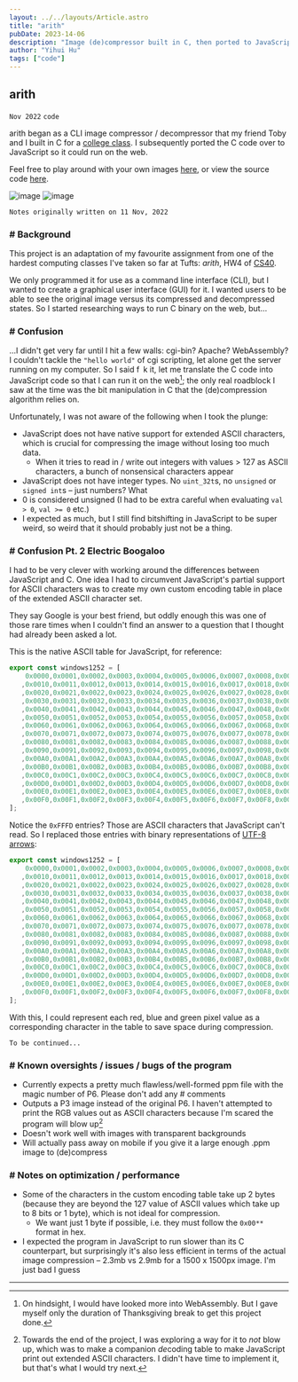 ```yaml
---
layout: ../../layouts/Article.astro
title: "arith"
pubDate: 2023-14-06
description: "Image (de)compressor built in C, then ported to JavaScript."
author: "Yihui Hu"
tags: ["code"]
---
```


## arith

`Nov 2022`
`code`

arith began as a CLI image compressor / decompressor that my friend Toby and I built in C for a [college class](https://github.com/yihui-hu/cs40). I subsequently ported the C code over to JavaScript so it could run on the web.

Feel free to play around with your own images [here](https://arith.vercel.app), or view the source code [here](https://github.com/yihui-hu/arith-js).

![image](/assets/works/arith_desktop.webp)
![image](/assets/arith/arith_mobile.png)

```
Notes originally written on 11 Nov, 2022
```

### # Background 

This project is an adaptation of my favourite assignment from one of the hardest computing classes I've taken so far at Tufts: *arith*, HW4 of [CS40](https://www.cs.tufts.edu/comp/40/).

We only programmed it for use as a command line interface (CLI), but I wanted to create a graphical user interface (GUI) for it. I wanted users to be able to see the original image versus its compressed and decompressed states. So I started researching ways to run C binary on the web, but...

### # Confusion

...I didn't get very far until I hit a few walls: cgi-bin? Apache? WebAssembly? I couldn't tackle the `"hello world"` of cgi scripting, let alone get the server running on my computer. So I said f` `k it, let me translate the C code into JavaScript code so that I can run it on the web[^1]; the only real roadblock I saw at the time was the bit manipulation in C that the (de)compression algorithm relies on.

Unfortunately, I was not aware of the following when I took the plunge:
- JavaScript does not have native support for extended ASCII characters, which is crucial for compressing the image without losing too much data.
    - When it tries to read in / write out integers with values > 127 as ASCII characters, a bunch of nonsensical characters appear
- JavaScript does not have integer types. No `uint_32t`s, no `unsigned` or `signed int`s – just numbers? What
- 0 is considered unsigned (I had to be extra careful when evaluating `val > 0`, `val >= 0` etc.)
- I expected as much, but I still find bitshifting in JavaScript to be super weird, so weird that it should probably just not be a thing. 

### # Confusion Pt. 2 Electric Boogaloo

I had to be very clever with working around the differences between JavaScript and C. One idea I had to circumvent JavaScript's partial support for ASCII characters was to create my own custom encoding table in place of the extended ASCII character set.

They say Google is your best friend, but oddly enough this was one of those rare times when I couldn't find an answer to a question that I thought had already been asked a lot.

This is the native ASCII table for JavaScript, for reference:

```js
export const windows1252 = [
    0x0000,0x0001,0x0002,0x0003,0x0004,0x0005,0x0006,0x0007,0x0008,0x0009,0x000A,0x000B,0x000C,0x000D,0x000E,0x000F
   ,0x0010,0x0011,0x0012,0x0013,0x0014,0x0015,0x0016,0x0017,0x0018,0x0019,0x001A,0x001B,0x001C,0x001D,0x001E,0x001F
   ,0x0020,0x0021,0x0022,0x0023,0x0024,0x0025,0x0026,0x0027,0x0028,0x0029,0x002A,0x002B,0x002C,0x002D,0x002E,0x002F
   ,0x0030,0x0031,0x0032,0x0033,0x0034,0x0035,0x0036,0x0037,0x0038,0x0039,0x003A,0x003B,0x003C,0x003D,0x003E,0x003F
   ,0x0040,0x0041,0x0042,0x0043,0x0044,0x0045,0x0046,0x0047,0x0048,0x0049,0x004A,0x004B,0x004C,0x004D,0x004E,0x004F
   ,0x0050,0x0051,0x0052,0x0053,0x0054,0x0055,0x0056,0x0057,0x0058,0x0059,0x005A,0x005B,0x005C,0x005D,0x005E,0x005F
   ,0x0060,0x0061,0x0062,0x0063,0x0064,0x0065,0x0066,0x0067,0x0068,0x0069,0x006A,0x006B,0x006C,0x006D,0x006E,0x006F
   ,0x0070,0x0071,0x0072,0x0073,0x0074,0x0075,0x0076,0x0077,0x0078,0x0079,0x007A,0x007B,0x007C,0x007D,0x007E,0x007F
   ,0x0080,0x0081,0x0082,0x0083,0x0084,0x0085,0x0086,0x0087,0x0088,0x0089,0x008A,0x008B,0x008C,0x008D,0x008E,0x008F
   ,0x0090,0x0091,0x0092,0x0093,0x0094,0x0095,0x0096,0x0097,0x0098,0x0099,0x009A,0x009B,0x009C,0x009D,0x009E,0x009F
   ,0x00A0,0x00A1,0x00A2,0x00A3,0x00A4,0x00A5,0x00A6,0x00A7,0x00A8,0x00A9,0x00AA,0x00AB,0x00AC,0x00AD,0x00AE,0x00AF
   ,0x00B0,0x00B1,0x00B2,0x00B3,0x00B4,0x00B5,0x00B6,0x00B7,0x00B8,0x00B9,0x00BA,0x00BB,0x00BC,0x00BD,0x00BE,0x00BF
   ,0x00C0,0x00C1,0x00C2,0x00C3,0x00C4,0x00C5,0x00C6,0x00C7,0x00C8,0x00C9,0x00CA,0x00CB,0x00CC,0x00CD,0x00CE,0x00CF
   ,0x00D0,0x00D1,0x00D2,0x00D3,0x00D4,0x00D5,0x00D6,0x00D7,0x00D8,0x00D9,0x00DA,0x00DB,0x00DC,0x00DD,0x00DE,0x00DF
   ,0x00E0,0x00E1,0x00E2,0x00E3,0x00E4,0x00E5,0x00E6,0x00E7,0x00E8,0x00E9,0x00EA,0x00EB,0x00EC,0x00ED,0x00EE,0x00EF
   ,0x00F0,0x00F1,0x00F2,0x00F3,0x00F4,0x00F5,0x00F6,0x00F7,0x00F8,0x00F9,0x00FA,0x00FB,0x00FC,0x00FD,0x00FE,0x00FF
];
```

Notice the `0xFFFD` entries? Those are ASCII characters that JavaScript can't read. So I replaced those entries with binary representations of [UTF-8 arrows](https://www.w3schools.com/charsets/ref_utf_arrows.asp):

```js
export const windows1252 = [
    0x0000,0x0001,0x0002,0x0003,0x0004,0x0005,0x0006,0x0007,0x0008,0x0009,0x000A,0x000B,0x000C,0x000D,0x000E,0x000F
   ,0x0010,0x0011,0x0012,0x0013,0x0014,0x0015,0x0016,0x0017,0x0018,0x0019,0x001A,0x001B,0x001C,0x001D,0x001E,0x001F
   ,0x0020,0x0021,0x0022,0x0023,0x0024,0x0025,0x0026,0x0027,0x0028,0x0029,0x002A,0x002B,0x002C,0x002D,0x002E,0x002F
   ,0x0030,0x0031,0x0032,0x0033,0x0034,0x0035,0x0036,0x0037,0x0038,0x0039,0x003A,0x003B,0x003C,0x003D,0x003E,0x003F
   ,0x0040,0x0041,0x0042,0x0043,0x0044,0x0045,0x0046,0x0047,0x0048,0x0049,0x004A,0x004B,0x004C,0x004D,0x004E,0x004F
   ,0x0050,0x0051,0x0052,0x0053,0x0054,0x0055,0x0056,0x0057,0x0058,0x0059,0x005A,0x005B,0x005C,0x005D,0x005E,0x005F
   ,0x0060,0x0061,0x0062,0x0063,0x0064,0x0065,0x0066,0x0067,0x0068,0x0069,0x006A,0x006B,0x006C,0x006D,0x006E,0x006F
   ,0x0070,0x0071,0x0072,0x0073,0x0074,0x0075,0x0076,0x0077,0x0078,0x0079,0x007A,0x007B,0x007C,0x007D,0x007E,0x007F
   ,0x0080,0x0081,0x0082,0x0083,0x0084,0x0085,0x0086,0x0087,0x0088,0x0089,0x008A,0x008B,0x008C,0x008D,0x008E,0x008F
   ,0x0090,0x0091,0x0092,0x0093,0x0094,0x0095,0x0096,0x0097,0x0098,0x0099,0x009A,0x009B,0x009C,0x009D,0x009E,0x009F
   ,0x00A0,0x00A1,0x00A2,0x00A3,0x00A4,0x00A5,0x00A6,0x00A7,0x00A8,0x00A9,0x00AA,0x00AB,0x00AC,0x00AD,0x00AE,0x00AF
   ,0x00B0,0x00B1,0x00B2,0x00B3,0x00B4,0x00B5,0x00B6,0x00B7,0x00B8,0x00B9,0x00BA,0x00BB,0x00BC,0x00BD,0x00BE,0x00BF
   ,0x00C0,0x00C1,0x00C2,0x00C3,0x00C4,0x00C5,0x00C6,0x00C7,0x00C8,0x00C9,0x00CA,0x00CB,0x00CC,0x00CD,0x00CE,0x00CF
   ,0x00D0,0x00D1,0x00D2,0x00D3,0x00D4,0x00D5,0x00D6,0x00D7,0x00D8,0x00D9,0x00DA,0x00DB,0x00DC,0x00DD,0x00DE,0x00DF
   ,0x00E0,0x00E1,0x00E2,0x00E3,0x00E4,0x00E5,0x00E6,0x00E7,0x00E8,0x00E9,0x00EA,0x00EB,0x00EC,0x00ED,0x00EE,0x00EF
   ,0x00F0,0x00F1,0x00F2,0x00F3,0x00F4,0x00F5,0x00F6,0x00F7,0x00F8,0x00F9,0x00FA,0x00FB,0x00FC,0x00FD,0x00FE,0x00FF
];
```

With this, I could represent each red, blue and green pixel value as a corresponding character in the table to save space during compression.

```
To be continued...
```

### # Known oversights / issues / bugs of the program

- Currently expects a pretty much flawless/well-formed ppm file with the magic number of P6. Please don't add any # comments
- Outputs a P3 image instead of the original P6. I haven't attempted to print the RGB values out as ASCII characters because I'm scared the program will blow up[^2]
- Doesn't work well with images with transparent backgrounds
- Will actually pass away on mobile if you give it a large enough .ppm image to (de)compress

### # Notes on optimization / performance

- Some of the characters in the custom encoding table take up 2 bytes (because they are beyond the 127 value of ASCII values which take up to 8 bits or 1 byte), which is not ideal for compression.
    - We want just 1 byte if possible, i.e. they must follow the `0x00**` format in hex. 
- I expected the program in JavaScript to run slower than its C counterpart, but surprisingly it's also less efficient in terms of the actual image compression – 2.3mb vs 2.9mb for a 1500 x 1500px image. I'm just bad I guess

---

[^1]: On hindsight, I would have looked more into WebAssembly. But I gave myself only the duration of Thanksgiving break to get this project done. 
[^2]: Towards the end of the project, I was exploring a way for it to *not* blow up, which was to make a companion *de*coding table to make JavaScript print out extended ASCII characters. I didn't have time to implement it, but that's what I would try next.